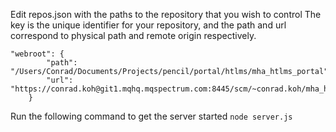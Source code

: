 Edit repos.json with the paths to the repository that you wish to control
The key is the unique identifier for your repository, and the path and url correspond to physical path and remote origin respectively.
```
"webroot": {
        "path": "/Users/Conrad/Documents/Projects/pencil/portal/htlms/mha_htlms_portal",
        "url": "https://conrad.koh@git1.mqhq.mqspectrum.com:8445/scm/~conrad.koh/mha_htlms_portal.git"
    }
```
Run the following command to get the server started
```node server.js```
